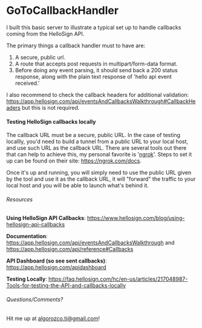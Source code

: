 # GoToCallbackHandler
I built this basic server to illustrate a typical set up to handle callbacks coming from the HelloSign API.

The primary things a callback handler must to have are:
1. A secure, public url.
2. A route that accepts post requests in multipart/form-data format.
3. Before doing any event parsing, it should send back a 200 status response, along with the plain text response of 'hello api event received.'

I also recommend to check the callback headers for additional validation: https://app.hellosign.com/api/eventsAndCallbacksWalkthrough#CallbackHeaders but this is not required.

#### Testing HelloSign callbacks locally
The callback URL must be a secure, public URL. In the case of testing locallly, you'd need to build a tunnel from a public URL to your local host, and use such URL as the callback URL. There are several tools out there that can help to achieve this, my personal favorite is '[ngrok](https://ngrok.com/ "ngrok")'. Steps to set it up can be found on their site: https://ngrok.com/docs.

Once it's up and running, you will simply need to use the public URL given by the tool and use it as the callback URL, it will "forward" the traffic to your local host and you will be able to launch what's behind it.

###### Resources
**Using HelloSign API Callbacks**: https://www.hellosign.com/blog/using-hellosign-api-callbacks

**Documentation**: https://app.hellosign.com/api/eventsAndCallbacksWalkthrough and https://app.hellosign.com/api/reference#Callbacks

**API Dashboard (so see sent callbacks)**: https://app.hellosign.com/apidashboard

**Testing Locally**: https://faq.hellosign.com/hc/en-us/articles/217048987-Tools-for-testing-the-API-and-callbacks-locally

###### Questions/Comments?
Hit me up at algorozco.ti@gmail.com!
